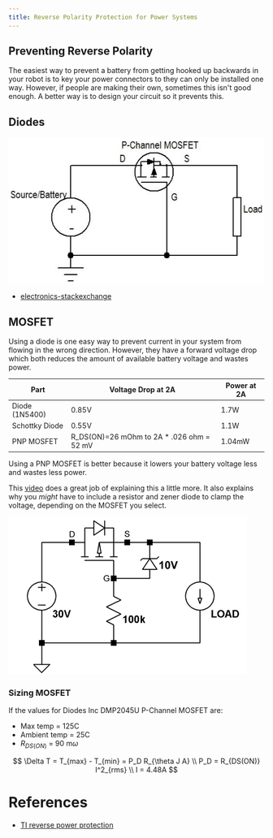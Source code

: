 ```yaml
---
title: Reverse Polarity Protection for Power Systems
---
```


## Preventing Reverse Polarity

The easiest way to prevent a battery from getting hooked up backwards in your
robot is to key your power connectors to they can only be installed one way.
However, if people are making their own, sometimes this isn't good enough. A better
way is to design your circuit so it prevents this.

## Diodes

![](reverse_polarity_protection.jpg)

- [electronics-stackexchange](https://electronics.stackexchange.com/a/104545)

## MOSFET

Using a diode is one easy way to prevent current in your system from flowing in
the wrong direction. However, they have a forward voltage drop which both reduces
the amount of available battery voltage and wastes power.

| Part | Voltage Drop at 2A | Power at 2A |
|---|---|---|
| Diode (1N5400) | 0.85V                                      | 1.7W   |
| Schottky Diode | 0.55V                                      | 1.1W   |
| PNP MOSFET     | R_DS(ON)=26 mOhm to 2A * .026 ohm = 52 mV  | 1.04mW |


Using a PNP MOSFET is better because it lowers your battery voltage less and
wastes less power.

This [video](https://www.youtube.com/watch?v=IrB-FPcv1Dc) does a great job of explaining
this a little more. It also explains why you *might* have to include a resistor and zener
diode to clamp the voltage, depending on the MOSFET you select.


![](reverse_polarity_protection_2.png)

### Sizing MOSFET

If the values for Diodes Inc DMP2045U P-Channel MOSFET are:

- Max temp = 125C
- Ambient temp = 25C
- $R_{DS(ON)}$ = 90 m$\omega$

$$
\Delta T = T_{max} - T_{min} = P_D R_{\theta J A} \\
P_D = R_{DS(ON)} I^2_{rms} \\
I = 4.48A
$$

# References

- [TI reverse power protection](mosfet-reverse-polarity.pdf)

